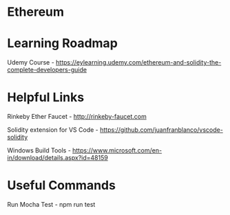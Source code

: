 # Ethereum

# Learning Roadmap

Udemy Course - https://eylearning.udemy.com/ethereum-and-solidity-the-complete-developers-guide


# Helpful Links

Rinkeby Ether Faucet - http://rinkeby-faucet.com

Solidity extension for VS Code - https://github.com/juanfranblanco/vscode-solidity

Windows Build Tools - https://www.microsoft.com/en-in/download/details.aspx?id=48159

# Useful Commands

Run Mocha Test - npm run test
